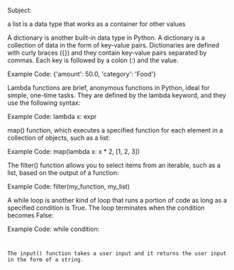 Subject:

a list is a data type that works as a container for other values

A dictionary is another built-in data type in Python. 
A dictionary is a collection of data in the form of key-value pairs. 
Dictionaries are defined with curly braces ({}) and they contain key-value pairs separated by commas. 
Each key is followed by a colon (:) and the value.

Example Code:
    {'amount': 50.0, 'category': 'Food'}


Lambda functions are brief, anonymous functions in Python, ideal for simple, one-time tasks. They are defined by the lambda keyword, and they use the following syntax:

Example Code:
    lambda x: expr


map() function, which executes a specified function for each element in a collection of objects, such as a list:

Example Code:
    map(lambda x: x * 2, [1, 2, 3])


The filter() function allows you to select items from an iterable, such as a list, based on the output of a function:

Example Code:
    filter(my_function, my_list)


A while loop is another kind of loop that runs a portion of code as long as a specified condition is True. The loop terminates when the condition becomes False:

Example Code:
    while condition:
        <code>


The input() function takes a user input and it returns the user input in the form of a string.


